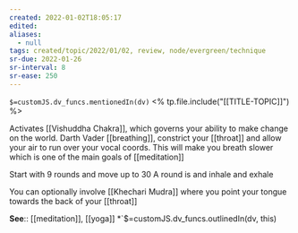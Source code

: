 ```yaml
---
created: 2022-01-02T18:05:17
edited: 
aliases:
  - null
tags: created/topic/2022/01/02, review, node/evergreen/technique
sr-due: 2022-01-26
sr-interval: 8
sr-ease: 250
---
```

`$=customJS.dv_funcs.mentionedIn(dv)`
<% tp.file.include("[[TITLE-TOPIC]]") %>


Activates [[Vishuddha Chakra]], which governs your ability to make change on the world.
Darth Vader [[breathing]], constrict your [[throat]] and allow your air to run over your vocal coords.
This will make you breath slower which is one of the main goals of [[meditation]]

Start with 9 rounds and move up to 30
A round is and inhale and exhale

You can optionally involve [[Khechari Mudra]] where you point your tongue towards the back of your [[throat]]


**See**:: [[meditation]], [[yoga]]
*`$=customJS.dv_funcs.outlinedIn(dv, this)

